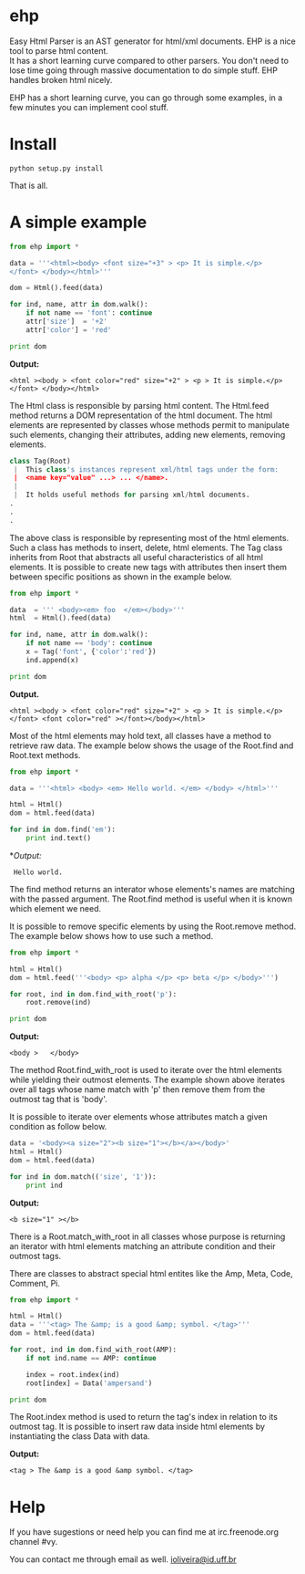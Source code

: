 ehp
===

Easy Html Parser is an AST generator for html/xml documents. EHP is a nice tool to parse html content.  
It has a short learning curve compared to other parsers. You don't need to lose time going through massive 
documentation to do simple stuff. EHP handles broken html nicely.

EHP has a short learning curve, you can go through some examples, in a few minutes
you can implement cool stuff.

Install
=======
    python setup.py install
    
That is all.

A simple example
=================

~~~python
from ehp import *

data = '''<html><body> <font size="+3" > <p> It is simple.</p> 
</font> </body></html>'''

dom = Html().feed(data)

for ind, name, attr in dom.walk():
    if not name == 'font': continue
    attr['size']  = '+2'
    attr['color'] = 'red'

print dom
~~~    

**Output:**

~~~
<html ><body > <font color="red" size="+2" > <p > It is simple.</p> 
</font> </body></html>
~~~

The Html class is responsible by parsing html content. The Html.feed method returns a DOM representation 
of the html document. The html elements are represented by classes whose methods permit to manipulate such
elements, changing their attributes, adding new elements, removing elements. 

~~~python
class Tag(Root)
 |  This class's instances represent xml/html tags under the form:
 |  <name key="value" ...> ... </name>.
 |  
 |  It holds useful methods for parsing xml/html documents.
.
.
.
~~~

The above class is responsible by representing most of the html elements. Such a class has methods
to insert, delete, html elements. The Tag class inherits from Root that abstracts all useful characteristics
of all html elements. It is possible to create new tags with attributes then insert them between specific
positions as shown in the example below.

~~~python
from ehp import *

data  = ''' <body><em> foo  </em></body>'''
html  = Html().feed(data)

for ind, name, attr in dom.walk():
    if not name == 'body': continue
    x = Tag('font', {'color':'red'})
    ind.append(x)

print dom
~~~

**Output.**

~~~
<html ><body > <font color="red" size="+2" > <p > It is simple.</p> 
</font> <font color="red" ></font></body></html>
~~~

Most of the html elements may hold text, all classes have a method to retrieve raw data.
The example below shows the usage of the Root.find and Root.text methods.

~~~python
from ehp import *

data = '''<html> <body> <em> Hello world. </em> </body> </html>'''

html = Html()
dom = html.feed(data)

for ind in dom.find('em'):
    print ind.text()
~~~

**Output:*

~~~
 Hello world. 
~~~

The find method returns an interator whose elements's names are matching with the passed argument. The Root.find
method is useful when it is known which element we need.

It is possible to remove specific elements by using the Root.remove method. The example below shows how to use such
a method.

~~~python
from ehp import *

html = Html()
dom = html.feed('''<body> <p> alpha </p> <p> beta </p> </body>''')

for root, ind in dom.find_with_root('p'):
    root.remove(ind)

print dom
~~~

**Output:**

~~~
<body >   </body>
~~~

The method Root.find_with_root is used to iterate over the html elements while yielding their outmost elements.
The example shown above iterates over all tags whose name match with 'p' then remove them from the outmost
tag that is 'body'.

It is possible to iterate over elements whose attributes match a given condition as follow below.

~~~python
data = '<body><a size="2"><b size="1"></b></a></body>'
html = Html()
dom = html.feed(data)

for ind in dom.match(('size', '1')):
    print ind
~~~

**Output:**

~~~
<b size="1" ></b>
~~~

There is a Root.match_with_root in all classes whose purpose is returning an iterator with
html elements matching an attribute condition and their outmost tags.

There are classes to abstract special html entites like the Amp, Meta, Code, Comment, Pi.

~~~python
from ehp import *

html = Html()
data = '''<tag> The &amp; is a good &amp; symbol. </tag>'''
dom = html.feed(data)

for root, ind in dom.find_with_root(AMP):
    if not ind.name == AMP: continue

    index = root.index(ind)
    root[index] = Data('ampersand')

print dom
~~~

The Root.index method is used to return the tag's index in relation to its outmost tag. It is possible to insert
raw data inside html elements by instantiating the class Data with data.

**Output:**

~~~
<tag > The &amp is a good &amp symbol. </tag>
~~~

Help
====

If you have sugestions or need help you can find me at irc.freenode.org
channel #vy.

You can contact me through email as well.
ioliveira@id.uff.br


